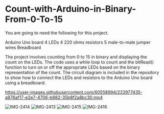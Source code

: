 # Count-with-Arduino-in-Binary-From-0-To-15

You are going to need the following for this project. 

Arduino Uno board
4 LEDs
4 220 ohms resistors
5 male-to-male jumper wires
Breadboard



The project involves counting from 0 to 15 in binary and displaying the count on the LEDs. 
The code uses a while loop to count and the bitRead() 
function to turn on or off the appropriate LEDs based on the binary representation of the count.
The circuit diagram is included in the repository to show how to connect the LEDs 
and resistors to the Arduino Uno board using a breadboard.




https://user-images.githubusercontent.com/60558994/222977435-a876af17-e2e7-4706-b882-35b8f2a8bc30.mp4




![IMG-2414](https://user-images.githubusercontent.com/60558994/222977425-d9f96f4e-a93b-489f-be88-aaf4d34108bc.jpg)
![IMG-2413](https://user-images.githubusercontent.com/60558994/222977430-0e5550c5-82dc-4ded-91ef-c7901f84bc22.jpg)
![IMG-2415](https://user-images.githubusercontent.com/60558994/222977431-c5e1f582-61da-47d7-8ff8-303632ba2345.jpg)
![IMG-2416](https://user-images.githubusercontent.com/60558994/222977432-e2f1ba93-f3ea-443f-97db-2edeec795a44.jpg)
